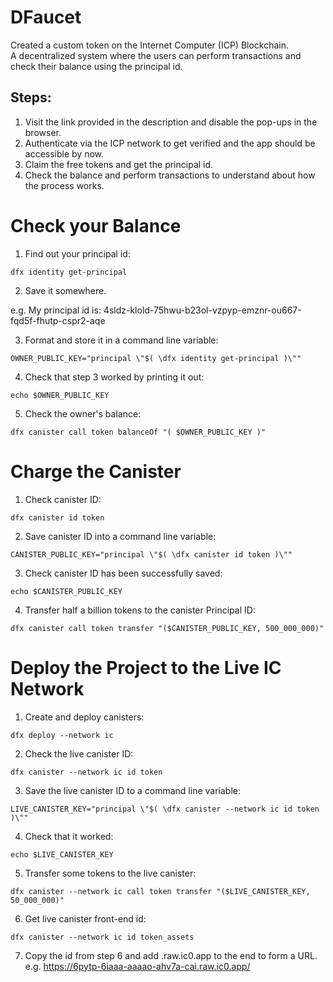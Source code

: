 # DFaucet

Created a custom token on the Internet Computer (ICP) Blockchain.  
A decentralized system where the users can perform transactions and check their balance using the principal id.
## Steps:
1. Visit the link provided in the description and disable the pop-ups in the browser.
2. Authenticate via the ICP network to get verified and the app should be accessible by now.
3. Claim the free tokens and get the principal id.
4. Check the balance and perform transactions to understand about how the process works.

# Check your Balance

1. Find out your principal id:

```
dfx identity get-principal
```

2. Save it somewhere.

e.g. My principal id is: 4sldz-klold-75hwu-b23ol-vzpyp-emznr-ou667-fqd5f-fhutp-cspr2-aqe


3. Format and store it in a command line variable:
```
OWNER_PUBLIC_KEY="principal \"$( \dfx identity get-principal )\""
```

4. Check that step 3 worked by printing it out:
```
echo $OWNER_PUBLIC_KEY
```

5. Check the owner's balance:
```
dfx canister call token balanceOf "( $OWNER_PUBLIC_KEY )"
```

# Charge the Canister


1. Check canister ID:
```
dfx canister id token
```

2. Save canister ID into a command line variable:
```
CANISTER_PUBLIC_KEY="principal \"$( \dfx canister id token )\""
```

3. Check canister ID has been successfully saved:
```
echo $CANISTER_PUBLIC_KEY
```

4. Transfer half a billion tokens to the canister Principal ID:
```
dfx canister call token transfer "($CANISTER_PUBLIC_KEY, 500_000_000)"
```

# Deploy the Project to the Live IC Network

1. Create and deploy canisters:

```
dfx deploy --network ic
```

2. Check the live canister ID:
```
dfx canister --network ic id token
```

3. Save the live canister ID to a command line variable:
```
LIVE_CANISTER_KEY="principal \"$( \dfx canister --network ic id token )\""
```

4. Check that it worked:
```
echo $LIVE_CANISTER_KEY
```

5. Transfer some tokens to the live canister:
```
dfx canister --network ic call token transfer "($LIVE_CANISTER_KEY, 50_000_000)"
```

6. Get live canister front-end id:
```
dfx canister --network ic id token_assets
```
7. Copy the id from step 6 and add .raw.ic0.app to the end to form a URL.
e.g. https://6pytp-6iaaa-aaaao-ahv7a-cai.raw.ic0.app/
